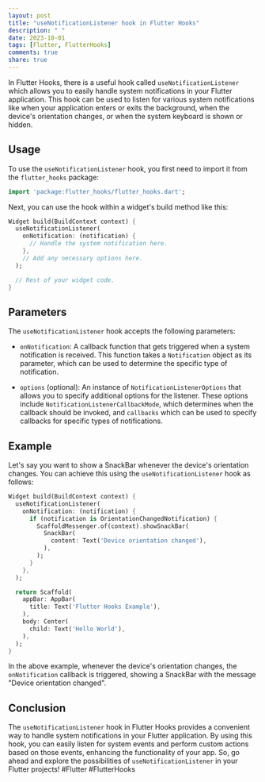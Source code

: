 ```yaml
---
layout: post
title: "useNotificationListener hook in Flutter Hooks"
description: " "
date: 2023-10-01
tags: [Flutter, FlutterHooks]
comments: true
share: true
---
```


In Flutter Hooks, there is a useful hook called `useNotificationListener` which allows you to easily handle system notifications in your Flutter application. This hook can be used to listen for various system notifications like when your application enters or exits the background, when the device's orientation changes, or when the system keyboard is shown or hidden.

## Usage

To use the `useNotificationListener` hook, you first need to import it from the `flutter_hooks` package:

```dart
import 'package:flutter_hooks/flutter_hooks.dart';
```

Next, you can use the hook within a widget's build method like this:

```dart
Widget build(BuildContext context) {
  useNotificationListener(
    onNotification: (notification) {
      // Handle the system notification here.
    },
    // Add any necessary options here.
  );

  // Rest of your widget code.
}
```

## Parameters

The `useNotificationListener` hook accepts the following parameters:

- `onNotification`: A callback function that gets triggered when a system notification is received. This function takes a `Notification` object as its parameter, which can be used to determine the specific type of notification.

- `options` (optional): An instance of `NotificationListenerOptions` that allows you to specify additional options for the listener. These options include `NotificationListenerCallbackMode`, which determines when the callback should be invoked, and `callbacks` which can be used to specify callbacks for specific types of notifications.

## Example

Let's say you want to show a SnackBar whenever the device's orientation changes. You can achieve this using the `useNotificationListener` hook as follows:

```dart
Widget build(BuildContext context) {
  useNotificationListener(
    onNotification: (notification) {
      if (notification is OrientationChangedNotification) {
        ScaffoldMessenger.of(context).showSnackBar(
          SnackBar(
            content: Text('Device orientation changed'),
          ),
        );
      }
    },
  );

  return Scaffold(
    appBar: AppBar(
      title: Text('Flutter Hooks Example'),
    ),
    body: Center(
      child: Text('Hello World'),
    ),
  );
}
```

In the above example, whenever the device's orientation changes, the `onNotification` callback is triggered, showing a SnackBar with the message "Device orientation changed".

## Conclusion

The `useNotificationListener` hook in Flutter Hooks provides a convenient way to handle system notifications in your Flutter application. By using this hook, you can easily listen for system events and perform custom actions based on those events, enhancing the functionality of your app. So, go ahead and explore the possibilities of `useNotificationListener` in your Flutter projects! #Flutter #FlutterHooks